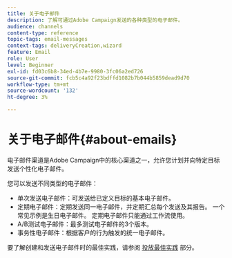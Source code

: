 ```yaml
---
title: 关于电子邮件
description: 了解可通过Adobe Campaign发送的各种类型的电子邮件。
audience: channels
content-type: reference
topic-tags: email-messages
context-tags: deliveryCreation,wizard
feature: Email
role: User
level: Beginner
exl-id: fd03c6b8-34ed-4b7e-9980-3fc06a2ed726
source-git-commit: fcb5c4a92f23bdffd1082b7b044b5859dead9d70
workflow-type: tm+mt
source-wordcount: '132'
ht-degree: 3%

---
```


# 关于电子邮件{#about-emails}

电子邮件渠道是Adobe Campaign中的核心渠道之一，允许您计划并向特定目标发送个性化电子邮件。

您可以发送不同类型的电子邮件：

* 单次发送电子邮件：可发送给已定义目标的基本电子邮件。
* 定期电子邮件：定期发送同一电子邮件，并定期汇总每个发送及其报告。 一个常见示例是生日电子邮件。 定期电子邮件只能通过工作流使用。
* A/B测试电子邮件：最多测试电子邮件的3个版本。
* 事务性电子邮件：根据客户的行为触发的统一电子邮件。

要了解创建和发送电子邮件时的最佳实践，请参阅 [投放最佳实践](../../sending/using/delivery-best-practices.md) 部分。
